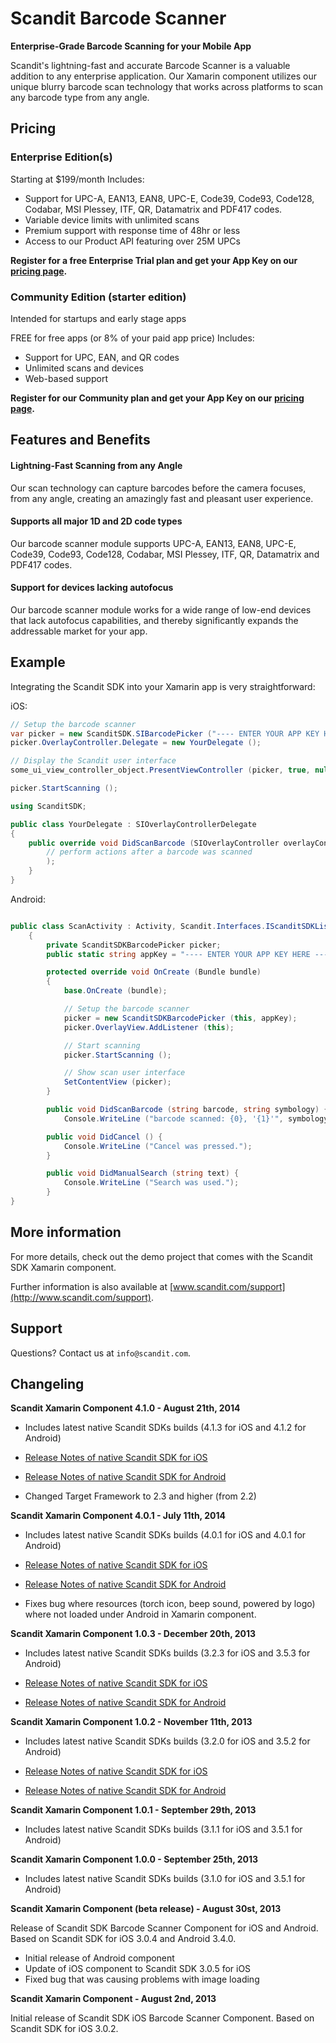 Scandit Barcode Scanner
=======================

**Enterprise-Grade Barcode Scanning for your Mobile App**

Scandit's lightning-fast and accurate Barcode Scanner is a valuable addition to any enterprise application. Our Xamarin component utilizes our unique blurry barcode scan technology that works across platforms to scan any barcode type from any angle.  

Pricing
-------


### Enterprise Edition(s)

Starting at $199/month
Includes:

* Support for UPC-A, EAN13, EAN8, UPC-E, Code39, Code93, Code128, Codabar, MSI Plessey, ITF, QR, Datamatrix and PDF417 codes.
* Variable device limits with unlimited scans
* Premium support with response time of 48hr or less
* Access to our Product API featuring over 25M UPCs

**Register for a free Enterprise Trial plan and get your App Key on our [pricing page](http://www.scandit.com/pricing/).**

### Community Edition (starter edition)

Intended for startups and early stage apps

FREE for free apps (or 8% of your paid app price)
Includes:

* Support for UPC, EAN, and QR codes
* Unlimited scans and devices
* Web-based support  

**Register for our Community plan and get your App Key on our [pricing page](http://www.scandit.com/pricing/).**


Features and Benefits
---------------------

#### Lightning-Fast Scanning from any Angle

Our scan technology can capture barcodes before the camera focuses, from any angle, creating an amazingly fast and pleasant user experience.

#### Supports all major 1D and 2D code types

Our barcode scanner module supports UPC-A, EAN13, EAN8, UPC-E, Code39, Code93, Code128, Codabar, MSI Plessey, ITF, QR, Datamatrix and PDF417 codes.

#### Support for devices lacking autofocus

Our barcode scanner module works for a wide range of low-end devices that lack autofocus capabilities, and thereby significantly expands the addressable market for your app.

Example
-------

Integrating the Scandit SDK into your Xamarin app is very straightforward:

iOS:

```csharp
// Setup the barcode scanner
var picker = new ScanditSDK.SIBarcodePicker ("---- ENTER YOUR APP KEY HERE ----");
picker.OverlayController.Delegate = new YourDelegate ();

// Display the Scandit user interface
some_ui_view_controller_object.PresentViewController (picker, true, null);

picker.StartScanning ();
```

```csharp
using ScanditSDK;

public class YourDelegate : SIOverlayControllerDelegate
{
	public override void DidScanBarcode (SIOverlayController overlayController, NSDictionary barcode) {
		// perform actions after a barcode was scanned
		);
	}
}
```


Android:

```csharp

public class ScanActivity : Activity, Scandit.Interfaces.IScanditSDKListener
	{
		private ScanditSDKBarcodePicker picker;
		public static string appKey = "---- ENTER YOUR APP KEY HERE ----";

		protected override void OnCreate (Bundle bundle)
		{
			base.OnCreate (bundle);

			// Setup the barcode scanner
			picker = new ScanditSDKBarcodePicker (this, appKey);
			picker.OverlayView.AddListener (this);

			// Start scanning
			picker.StartScanning ();

			// Show scan user interface
			SetContentView (picker);
		}

		public void DidScanBarcode (string barcode, string symbology) {
			Console.WriteLine ("barcode scanned: {0}, '{1}'", symbology, barcode);

		public void DidCancel () {
			Console.WriteLine ("Cancel was pressed.");
		}

		public void DidManualSearch (string text) {
			Console.WriteLine ("Search was used.");
		}
}
```

More information
----------------

For more details, check out the demo project that comes with the Scandit SDK Xamarin component.

Further information is also available at [www.scandit.com/support](http://www.scandit.com/support).


Support
-------

Questions? Contact us at `info@scandit.com`.


Changeling
---------

**Scandit Xamarin Component 4.1.0 - August 21th, 2014**

* Includes latest native Scandit SDKs builds (4.1.3 for iOS and 4.1.2 for Android)

* [Release Notes of native Scandit SDK for iOS](https://ssl.scandit.com/account/sdk/release-notes/scanditsdk-community-ios_4.1.3)

* [Release Notes of native Scandit SDK for Android](https://ssl.scandit.com/account/sdk/release-notes/scanditsdk-community-android_4.1.2)

* Changed Target Framework to 2.3 and higher (from 2.2)


**Scandit Xamarin Component 4.0.1 - July 11th, 2014**

* Includes latest native Scandit SDKs builds (4.0.1 for iOS and 4.0.1 for Android)

* [Release Notes of native Scandit SDK for iOS](https://ssl.scandit.com/account/sdk/release-notes/scanditsdk-community-ios_4.0.1)

* [Release Notes of native Scandit SDK for Android](https://ssl.scandit.com/account/sdk/release-notes/scanditsdk-community-android_4.0.1)

* Fixes bug where resources (torch icon, beep sound, powered by logo) where not loaded under Android in Xamarin component.


**Scandit Xamarin Component 1.0.3 - December 20th, 2013**

* Includes latest native Scandit SDKs builds (3.2.3 for iOS and 3.5.3 for Android)

* [Release Notes of native Scandit SDK for iOS](https://ssl.scandit.com/account/sdk/release-notes/scanditsdk-community-ios_3.2.3)

* [Release Notes of native Scandit SDK for Android](https://ssl.scandit.com/account/sdk/release-notes/scanditsdk-community-android_3.5.3)


**Scandit Xamarin Component 1.0.2 - November 11th, 2013**

* Includes latest native Scandit SDKs builds (3.2.0 for iOS and 3.5.2 for Android)

* [Release Notes of native Scandit SDK for iOS](https://ssl.scandit.com/account/sdk/release-notes/scanditsdk-community-ios_3.2.0)

* [Release Notes of native Scandit SDK for Android](https://ssl.scandit.com/account/sdk/release-notes/scanditsdk-community-android_3.5.2)



**Scandit Xamarin Component 1.0.1 - September 29th, 2013**

* Includes latest native Scandit SDKs builds (3.1.1 for iOS and 3.5.1 for Android)

**Scandit Xamarin Component 1.0.0 - September 25th, 2013**

* Includes latest native Scandit SDKs builds (3.1.0 for iOS and 3.5.1 for Android)


**Scandit Xamarin Component (beta release) - August 30st, 2013**

Release of Scandit SDK Barcode Scanner Component for iOS and Android. Based on Scandit SDK for iOS 3.0.4 and Android 3.4.0.

* Initial release of Android component
* Update of iOS component to Scandit SDK 3.0.5 for iOS
* Fixed bug that was causing problems with image loading

**Scandit Xamarin Component - August 2nd, 2013**

Initial release of Scandit SDK iOS Barcode Scanner Component. Based on Scandit SDK for iOS 3.0.2.
